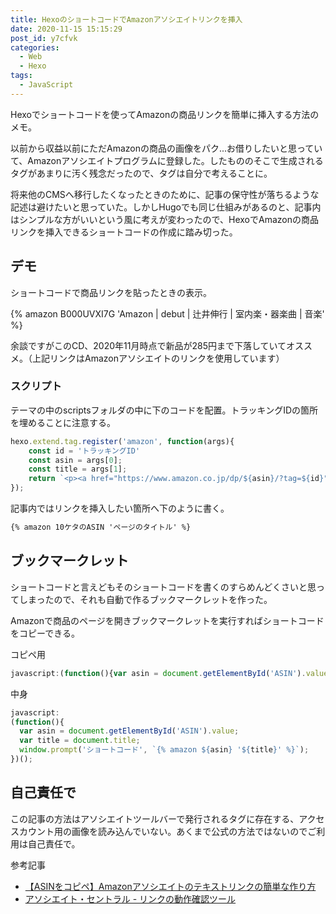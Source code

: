 ```yaml
---
title: HexoのショートコードでAmazonアソシエイトリンクを挿入
date: 2020-11-15 15:15:29
post_id: y7cfvk
categories:
  - Web
  - Hexo
tags:
  - JavaScript
---
```



Hexoでショートコードを使ってAmazonの商品リンクを簡単に挿入する方法のメモ。

<!-- more -->


以前から収益以前にただAmazonの商品の画像をパク...お借りしたいと思っていて、Amazonアソシエイトプログラムに登録した。したもののそこで生成されるタグがあまりに汚く残念だったので、タグは自分で考えることに。

将来他のCMSへ移行したくなったときのために、記事の保守性が落ちるような記述は避けたいと思っていた。しかしHugoでも同じ仕組みがあるのと、記事内はシンプルな方がいいという風に考えが変わったので、HexoでAmazonの商品リンクを挿入できるショートコードの作成に踏み切った。



## デモ

ショートコードで商品リンクを貼ったときの表示。

{% amazon B000UVXI7G 'Amazon | debut | 辻井伸行 | 室内楽・器楽曲 | 音楽' %}

余談ですがこのCD、2020年11月時点で新品が285円まで下落していてオススメ。（上記リンクはAmazonアソシエイトのリンクを使用しています）



### スクリプト

テーマの中のscriptsフォルダの中に下のコードを配置。トラッキングIDの箇所を埋めることに注意する。

```javascript
hexo.extend.tag.register('amazon', function(args){
    const id = 'トラッキングID'
    const asin = args[0];
    const title = args[1];
    return `<p><a href="https://www.amazon.co.jp/dp/${asin}/?tag=${id}"><img src="https://m.media-amazon.com/images/P/${asin}.jpg" alt="${title}" width="400"><br>${title}</a></p>`  
});
```

記事内ではリンクを挿入したい箇所へ下のように書く。

```markdown
{% amazon 10ケタのASIN 'ページのタイトル' %}
```


## ブックマークレット

ショートコードと言えどもそのショートコードを書くのすらめんどくさいと思ってしまったので、それも自動で作るブックマークレットを作った。

Amazonで商品のページを開きブックマークレットを実行すればショートコードをコピーできる。

コピペ用

```javascript
javascript:(function(){var asin = document.getElementById('ASIN').value;var title = document.title;window.prompt('ショートコード', `{% amazon ${asin} '${title}' %}`);})();
```

中身

```javascript
javascript:
(function(){
  var asin = document.getElementById('ASIN').value;
  var title = document.title;
  window.prompt('ショートコード', `{% amazon ${asin} '${title}' %}`);
})();
```


## 自己責任で

この記事の方法はアソシエイトツールバーで発行されるタグに存在する、アクセスカウント用の画像を読み込んでいない。あくまで公式の方法ではないのでご利用は自己責任で。

参考記事

- [【ASINをコピペ】Amazonアソシエイトのテキストリンクの簡単な作り方](https://omocam.net/easy-associate-text-link/)
- [アソシエイト・セントラル - リンクの動作確認ツール](https://affiliate.amazon.co.jp/home/tools/linkchecker)
